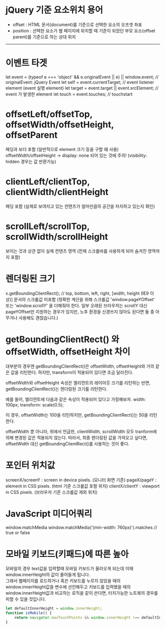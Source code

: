 
# jQuery 기준 요소위치 용어
- offset : HTML 문서(document)를 기준으로 선택한 요소의 오프셋 좌표  
- position : 선택한 요소가 웹 페이지에 위치할 때 기준이 되었던 부모 요소(offset parent)를 기준으로 하는 상대 위치

-----

# 이벤트 타겟
let event = (typeof e === 'object' && e.originalEvent || e) || window.event; // originalEvent: jQuery Event
let self = event.currentTarget; // event listener element (event 실행 element)
let target = event.target || event.srcElement; // event 가 발생한 element
let touch = event.touches; // touchstart


# offsetLeft/offsetTop, offsetWidth/offsetHeight, offsetParent
패딩과 보더 포함 (일반적으로 element 크기 등을 구할 떄 사용)
offsetWidth/offsetHeight -> display: none 되어 있는 것에 주의! (visibility: hidden 경우는 값 반환가능)


# clientLeft/clientTop, clientWidth/clientHeight
패딩 포함 (실제로 보여지고 있는 컨텐츠가 얼마만큼의 공간을 차지하고 있는지 확인)


# scrollLeft/scrollTop, scrollWidth/scrollHeight
보이는 것과 상관 없이 실제 컨텐츠 영역 (전체 스크롤바를 사용하게 되어 숨겨진 영역까지 포함)


# 렌더링된 크기
x.getBoundingClientRect(); // top, bottom, left, right, [width, height (IE9 이상)]
문서의 스크롤값 미포함 (정확한 계산을 위해 스크롤값 'window.pageYOffset' 또는 'window.scrollY' 을 더해줘야 한다. 일부 오래된 브라우저는 scrollY 대신 pageYOffset만 지원하는 경우가 있지만, 노후 환경을 신경쓰지 않아도 된다면 둘 중 아무거나 사용해도 괜찮습니다.)



# getBoundingClientRect() 와 offsetWidth, offsetHeight 차이
대부분의 경우엔 getBoundingClientRect()은 offsetWidth, offsetHeight와 거의 같은 값을 리턴한다.
하지만, transform이 적용되어 있다면 조금 달라진다.

offsetWidth와 offsetHeight 속성은 엘리먼트의 레이아웃 크기를 리턴하는 반면,
getBoundingClientRect()는 렌더링된 크기를 리턴한다.

예를 들어, 엘리먼트에 다음과 같은 속성이 적용되어 있다고 가정해보자.
width: 100px;
transform: scale(0.5);

이 경우, offsetWidth는 100을 리턴하지만, getBoundingClientRect()는 50을 리턴한다.

offsetWidth 뿐 아니라, 위에서 언급한, clientWidth, scrollWidth 모두 tranform에 의해 변경된 값은 적용되지 않는다.
따라서, 최종 렌더링된 값을 가져오고 싶다면, offsetWidth 대신 getBoundingClientRect()를 사용하는 것이 좋다.


# 포인터 위치값
screenX/screenY : screen in device pixels. (모니터 화면 기준)
pageX/pageY : <html> element in CSS pixels. (html 기준 스크롤값 포함 위치)
clientX/clientY : viewport in CSS pixels. (브라우저 기준 스크롤값 제외 위치)


# JavaScript 미디어쿼리
window.matchMedia
window.matchMedia('(min-width: 760px)').matches // true or false


# 모바일 키보드(키패드)에 따른 높아
모바일의 경우 text값을 입력할때 모바일 키보드가 올라오게 되는데 이때 window.innerHeight의 값이 줄어들게 됩니다.   
그래서 웹페이지를 로드하거나 혹은 키보드를 누르지 않았을 때의 window.innerHeight값을 변수에 선언해두고 키보드를 입력했을 때의 window.innerHeight값과 비교하는 로직을 같이 쓴다면, 터치가능한 노트북의 경우를 피할 수 있을 것입니다.  
```javascript
let defaultInnerHeight = window.innerHeight;
function isMobile() {
	return navigator.maxTouchPoints && window.innerHeight !== defaultInnerHeight;
}
```